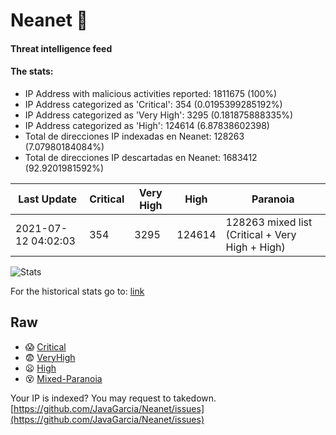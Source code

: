 # Neanet :hocho:
#### Threat intelligence feed
#### The stats:

- IP Address with malicious activities reported: 1811675 (100%)
- IP Address categorized as 'Critical':  354 (0.0195399285192%)
- IP Address categorized as 'Very High':  3295 (0.181875888335%)
- IP Address categorized as 'High':  124614 (6.87838602398)
- Total de direcciones IP indexadas en Neanet:  128263 (7.07980184084%)
- Total de direcciones IP descartadas en Neanet:  1683412 (92.9201981592%)

| Last Update | Critical | Very High | High | Paranoia |
| --- | --- | --- | --- | --- |
| 2021-07-12 04:02:03 | 354 | 3295 | 124614 | 128263 mixed list (Critical + Very High + High)|

![Stats](https://docs.google.com/spreadsheets/d/e/2PACX-1vSnaNMIXVabIpDJjufMlzH7poXnshF3mgd8Is1g9ytUEzVsP5my4Trn8f-xkoLLQ38xpL3HtmUexLo6/pubchart?oid=501124687&format=image)

For the historical stats go to: [link](/stats.csv)
## Raw
- :scream: [Critical](https://raw.githubusercontent.com/JavaGarcia/Neanet/master/blacklists/neanet_critical.txt)
- :fearful: [VeryHigh](https://raw.githubusercontent.com/JavaGarcia/Neanet/master/blacklists/neanet_veryHigh.txtt)
- :frowning: [High](https://raw.githubusercontent.com/JavaGarcia/Neanet/master/blacklists/neanet_high.txt)
- :dizzy_face: [Mixed-Paranoia](https://raw.githubusercontent.com/JavaGarcia/Neanet/master/blacklists/neanet_all.txt)


Your IP is indexed? You may request to takedown. [https://github.com/JavaGarcia/Neanet/issues](https://github.com/JavaGarcia/Neanet/issues)





































































































































































































































































































































































































































































































































































































































































































































































































































































































































































































































































































































































































































































































































































































































































































































































































































































































































































































































































































































































































































































































































































































































































































































































































































































































































































































































































































































































































































































































































































































































































































































































































































































































































































































































































































































































































































































































































































































































































































































































































































































































































































































































































































































































































































































































































































































































































































































































































































































































































































































































































































































































































































































































































































































































































































































































































































































































































































































































































































































































































































































































































































































































































































































































































































































































































































































































































































































































































































































































































































































































































































































































































































































































































































































































































































































































































































































































































